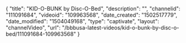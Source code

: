 {
    "title": "KID-O-BUNK by Disc-O-Bed",
    "description": "",
    "channelid": "111091684",
    "videoid": "109963568",
    "date_created": "1502517779",
    "date_modified": "1504049168",
    "type": "captivate",
    "layout": "channelVideo",
    "url": "\/bbbusa-latest-videos\/kid-o-bunk-by-disc-o-bed\/111091684-109963568"
}